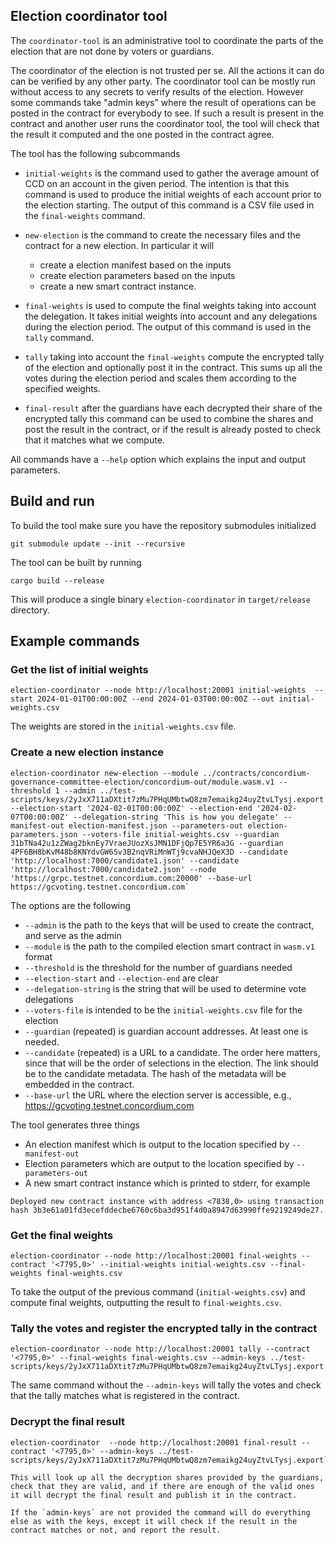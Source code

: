 ## Election coordinator tool

The `coordinator-tool` is an administrative tool to coordinate the parts of the
election that are not done by voters or guardians.

The coordinator of the election is not trusted per se. All the actions it can do
can be verified by any other party. The coordinator tool can be mostly run
without access to any secrets to verify results of the election. However some
commands take "admin keys" where the result of operations can be posted in the
contract for everybody to see. If such a result is present in the contract and
another user runs the coordinator tool, the tool will check that the result it
computed and the one posted in the contract agree.

The tool has the following subcommands

- `initial-weights` is the command used to gather the average amount of CCD on
  an account in the given period. The intention is that this command is used to
  produce the initial weights of each account prior to the election starting.
  The output of this command is a CSV file used in the `final-weights` command.

- `new-election` is the command to create the necessary files and the contract
  for a new election. In particular it will
  - create a election manifest based on the inputs
  - create election parameters based on the inputs
  - create a new smart contract instance.

- `final-weights` is used to compute the final weights taking into account the
  delegation. It takes initial weights into account and any delegations during
  the election period. The output of this command is used in the `tally`
  command.

- `tally` taking into account the `final-weights` compute the encrypted tally of
  the election and optionally post it in the contract. This sums up all the
  votes during the election period and scales them according to the specified
  weights.

- `final-result` after the guardians have each decrypted their share of the
  encrypted tally this command can be used to combine the shares and post the
  result in the contract, or if the result is already posted to check that it
  matches what we compute.

All commands have a `--help` option which explains the input and output
parameters.


## Build and run

To build the tool make sure you have the repository submodules initialized

```console
git submodule update --init --recursive
```

The tool can be built by running

```console
cargo build --release
```

This will produce a single binary `election-coordinator` in `target/release` directory.


## Example commands

### Get the list of initial weights

```console
election-coordinator --node http://localhost:20001 initial-weights  --start 2024-01-01T00:00:00Z --end 2024-01-03T00:00:00Z --out initial-weights.csv
```

The weights are stored in the `initial-weights.csv` file.


### Create a new election instance

```
election-coordinator new-election --module ../contracts/concordium-governance-committee-election/concordium-out/module.wasm.v1 --threshold 1 --admin ../test-scripts/keys/2yJxX711aDXtit7zMu7PHqUMbtwQ8zm7emaikg24uyZtvLTysj.export --election-start '2024-02-01T00:00:00Z' --election-end '2024-02-07T00:00:00Z' --delegation-string 'This is how you delegate' --manifest-out election-manifest.json --parameters-out election-parameters.json --voters-file initial-weights.csv --guardian 31bTNa42u1zZWag2bknEy7VraeJUozXsJMN1DFjQp7E5YR6a3G --guardian 4PF6BH8bKvM48b8KNYdvGW6Sv3B2nqVRiMnWTj9cvaNHJQeX3D --candidate 'http://localhost:7000/candidate1.json' --candidate 'http://localhost:7000/candidate2.json' --node 'https://grpc.testnet.concordium.com:20000' --base-url https://gcvoting.testnet.concordium.com`
```

The options are the following

- `--admin` is the path to the keys that will be used to create the contract, and serve as the admin
- `--module` is the path to the compiled election smart contract in `wasm.v1` format
- `--threshold` is the threshold for the number of guardians needed
- `--election-start` and `--election-end` are clear
- `--delegation-string` is the string that will be used to determine vote delegations
- `--voters-file` is intended to be the `initial-weights.csv` file for the election
- `--guardian` (repeated) is guardian account addresses. At least one is needed.
- `--candidate` (repeated) is a URL to a candidate. The order here matters, since that will be the order
  of selections in the election. The link should be to the candidate metadata. The hash of the metadata will be
  embedded in the contract.
- `--base-url` the URL where the election server is accessible, e.g., https://gcvoting.testnet.concordium.com

The tool generates three things
- An election manifest which is output to the location specified by `--manifest-out`
- Election parameters which are output to the location specified by `--parameters-out`
- A new smart contract instance which is printed to stderr, for example

```
Deployed new contract instance with address <7838,0> using transaction hash 3b3e61a01fd3ecefddecbe6760c6ba3d951f4d0a8947d63990ffe9219249de27.
```

### Get the final weights


```console
election-coordinator --node http://localhost:20001 final-weights --contract '<7795,0>' --initial-weights initial-weights.csv --final-weights final-weights.csv
```

To take the output of the previous command (`initial-weights.csv`) and compute final weights, outputting the result to `final-weights.csv`.


### Tally the votes and register the encrypted tally in the contract

```
election-coordinator --node http://localhost:20001 tally --contract '<7795,0>' --final-weights final-weights.csv --admin-keys ../test-scripts/keys/2yJxX711aDXtit7zMu7PHqUMbtwQ8zm7emaikg24uyZtvLTysj.export
```

The same command without the `--admin-keys` will tally the votes and check that the tally matches what is registered in the contract.

### Decrypt the final result

```console
election-coordinator  --node http://localhost:20001 final-result --contract '<7795,0>' --admin-keys ../test-scripts/keys/2yJxX711aDXtit7zMu7PHqUMbtwQ8zm7emaikg24uyZtvLTysj.export```

This will look up all the decryption shares provided by the guardians, check that they are valid, and if there are enough of the valid ones it will decrypt the final result and publish it in the contract.

If the `admin-keys` are not provided the command will do everything else as with the keys, except it will check if the result in the contract matches or not, and report the result.
